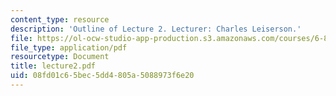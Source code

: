 ```yaml
---
content_type: resource
description: 'Outline of Lecture 2. Lecturer: Charles Leiserson.'
file: https://ol-ocw-studio-app-production.s3.amazonaws.com/courses/6-895-theory-of-parallel-systems-sma-5509-fall-2003/08fd01c65bec5dd4805a5088973f6e20_lecture2.pdf
file_type: application/pdf
resourcetype: Document
title: lecture2.pdf
uid: 08fd01c6-5bec-5dd4-805a-5088973f6e20
---
```

